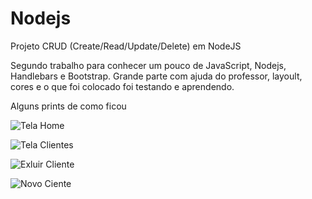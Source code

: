 # Nodejs
Projeto CRUD (Create/Read/Update/Delete) em NodeJS

Segundo trabalho para conhecer um pouco de JavaScript, Nodejs, Handlebars e Bootstrap. Grande parte com ajuda do professor, layoult, cores e o que foi colocado foi testando e aprendendo. 

Alguns prints de como ficou

![Tela Home](https://github.com/GuilhermeCostaLima/Royal-Records/assets/127263348/7586903a-a6b1-4b93-a4c2-eefc2c488520)

![Tela Clientes](https://github.com/GuilhermeCostaLima/Royal-Records/assets/127263348/1d29d530-e315-43eb-af67-6d72c90583f1)

![Exluir Cliente](https://github.com/GuilhermeCostaLima/Royal-Records/assets/127263348/739e7ed9-ee9d-4d0e-b6ac-2763ae9721f9)

![Novo Ciente](https://github.com/GuilhermeCostaLima/Royal-Records/assets/127263348/784520c4-5488-480b-a97a-ccada79af353)
